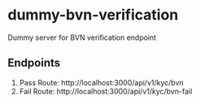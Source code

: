 # dummy-bvn-verification

Dummy server for BVN verification endpoint

## Endpoints

1. Pass Route: http://localhost:3000/api/v1/kyc/bvn
2. Fail Route: http://localhost:3000/api/v1/kyc/bvn-fail
